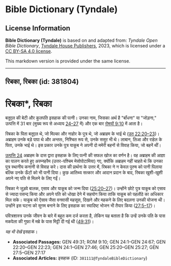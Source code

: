 # Bible Dictionary (Tyndale)

## License Information

**Bible Dictionary (Tyndale)** is based on and adapted from: _Tyndale Open Bible Dictionary_, [Tyndale House Publishers](https://tyndaleopenresources.com/), 2023, which is licensed under a [CC BY-SA 4.0 license](https://creativecommons.org/licenses/by-sa/4.0/legalcode.en).

This markdown version is provided under the same license.



--------------------------------

## रिबका, रिबका (id: 381804)

रिबका\*, रिबका
==============

बतूएल की बेटी और कुलपति इसहाक की पत्नी। उनका नाम, जिसका अर्थ है "बाँधना" या "जोड़ना," उत्पत्ति में 31 बार (मुख्य रूप से अध्याय [24–27](https://ref.ly/Gen24:1-Gen27:46) में) और एक बार [रोमयों 9:10](https://ref.ly/Rom9:10) में आता है।

रिबका के पिता बतूएल थे, जो मिल्का और नाहोर के पुत्र थे, जो अब्राहम के भाई थे ([उत् 22:20–23](https://ref.ly/Gen22:20-Gen22:23))। अब्राहम उनके बड़े पापा थे और अन्ततः, निश्चित रूप से, उनके ससुर भी थे। लाबान, लिआ और राहेल के पिता, उनके भाई थे। इस प्रकार उनके पुत्र याकूब ने अपनी दो ममेरी बहनों से विवाह किया, जो बहनें थीं।

[उत्पत्ति 24](https://ref.ly/Gen24:1-Gen24:67) अब्राहम के दास द्वारा इसहाक के लिए पत्नी की सफल खोज का वर्णन है। वह अब्राहम की आज्ञा का पालन करते हुए अरम्नहरैम (उत्तर\-पश्चिम मेसोपोटामिया) गए, क्योंकि अब्राहम नहीं चाहते थे कि उनका पुत्र स्थानीय कनानी से विवाह करे। दास की प्रार्थना के उत्तर में, रिबका ने न केवल पुरुष को पानी पिलाया बल्कि उनके ऊँटों को भी पानी दिया। कुछ आतिथ्य सत्कार और आदान प्रदान के बाद, रिबका खुशी\-खुशी अपने नए पति से मिलने के लिए गईं।

रिबका ने जुड़वे बालक, एसाव और याकूब को जन्म दिया ([25:20–27](https://ref.ly/Gen25:20-Gen25:27))। उन्होंने छोटे पुत्र याकूब को एसाव से ज्यादा पसन्द किया और अपने पति को धोखा देने में सहयोग किया ताकि याकूब को पहलौठे का अधिकार मिल सके। याकूब को ऐसाव जैसा वनवासी महसूस, दिखने और महकने के लिए बदलना उनकी योजना थी। उन्होंने इस घटना को सुगम बनाने के लिए इसहाक का स्वादिष्ट भोजन भी तैयार किया ([27:5–17](https://ref.ly/Gen27:5-Gen27:17))।

पवित्रशास्त्र उनके जीवन के बारे में बहुत कम दर्ज करता है, लेकिन यह बताता है कि उन्हें उनके पति के पास मकपेला की गुफा में मम्रे के पास मिट्टी दी गई थी ([49:31](https://ref.ly/Gen49:31))।

*यह भी देखें* इसहाक।

* **Associated Passages:** GEN 49:31; ROM 9:10; GEN 24:1–GEN 24:67; GEN 22:20–GEN 22:23; GEN 24:1–GEN 27:46; GEN 25:20–GEN 25:27; GEN 27:5–GEN 27:17
* **Associated Articles:** इसहाक (ID: `381111@TyndaleBibleDictionary`)

